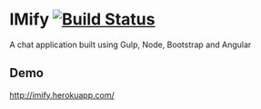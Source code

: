 IMify [![Build Status](https://secure.travis-ci.org/apergy/imify.png?branch=master)](http://travis-ci.org/apergy/imify)
=====

A chat application built using Gulp, Node, Bootstrap and Angular

Demo
----
http://imify.herokuapp.com/
